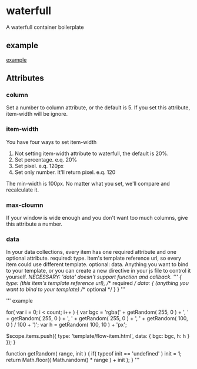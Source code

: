 # waterfull
A waterfull container boilerplate

## example
[example](http://plnkr.co/edit/psGtgDMKztoLJYDktDEQ?p=preview)

## Attributes
### column
Set a number to column attribute, or the default is 5.
If you set this attribute, item-width will be ignore.

### item-width
You have four ways to set item-width
1. Not setting item-width attribute to waterfull, the default is 20%.
2. Set percentage.  e.q. 20%
3. Set pixel.  e.q. 120px
4. Set only number. It'll return pixel.  e.q. 120

The min-width is 100px. 
No matter what you set, we'll compare and recalculate it.

### max-cloumn
If your window is wide enough and you don't want too much columns, give this attribute a number.

### data
In your data collections, every item has one required attribute and one optional attribute.
required: type. Item's template reference url, so every item could use different template.
optional: data. Anything you want to bind to your template, or you can create a new directive in your js file to control it yourself. 
*NECESSARY: 'data' doesn't support function and callback.
'''
{
  type: (this item's template reference url), /** required */
  data: {
    (anything you want to bind to your template) /** optional */
  }
}
'''

'''
example

for( var i = 0; i < count; i++ ) {
  var bgc = 'rgba(' + getRandom( 255, 0 ) + ', ' + getRandom( 255, 0 ) + ', ' + getRandom( 255, 0 ) + ', ' + getRandom( 100, 0 ) / 100 + ')';
  var h = getRandom( 100, 10 ) + 'px';

  $scope.items.push({
    type: 'template/flow-item.html', 
    data: { bgc: bgc, h: h }
  });
}

function getRandom( range, init ) {
  if( typeof init == 'undefined' ) init = 1;
  return Math.floor(( Math.random() * range ) + init );
}
'''
